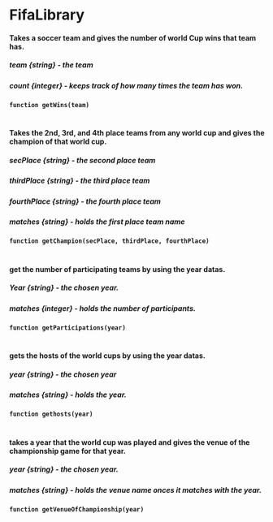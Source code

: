 # FifaLibrary

#### Takes a soccer team and gives the number of world Cup wins that team has.
##### team {string} - the team
##### count {integer} - keeps track of how many times the team has won.
**`function getWins(team)`**

#

#### Takes the 2nd, 3rd, and 4th place teams from any world cup and gives the champion of that world cup.
##### secPlace {string} - the second place team
##### thirdPlace {string} - the third place team
##### fourthPlace {string} - the fourth place team
##### matches {string} - holds the first place team name
**`function getChampion(secPlace, thirdPlace, fourthPlace)`**

#

#### get the number of participating teams by using the year datas.
##### Year {string} - the chosen year.
##### matches {integer} - holds the number of participants.
**`function getParticipations(year)`**

#

#### gets the hosts of the world cups by using the year datas.
##### year {string} - the chosen year
##### matches {string} - holds the year.
**`function gethosts(year)`**

#

#### takes a year that the world cup was played and gives the venue of the championship game for that year.
##### year {string} - the chosen year.
##### matches {string} - holds the venue name onces it matches with the year.
**`function getVenueOfChampionship(year)`**
